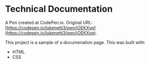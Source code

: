 # Technical Documentation
 A Pen created at CodePen.io. Original URL: [https://codepen.io/lukenetti3/pen/jOEKXyq](https://codepen.io/lukenetti3/pen/jOEKXyq).

This project is a sample of a documenation page. This was built with:
<ul>
 <li>HTML</li>
 <li>CSS</li>
</ul>

